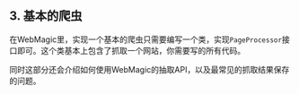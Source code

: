 ## 3. 基本的爬虫

在WebMagic里，实现一个基本的爬虫只需要编写一个类，实现`PageProcessor`接口即可。这个类基本上包含了抓取一个网站，你需要写的所有代码。

同时这部分还会介绍如何使用WebMagic的抽取API，以及最常见的抓取结果保存的问题。